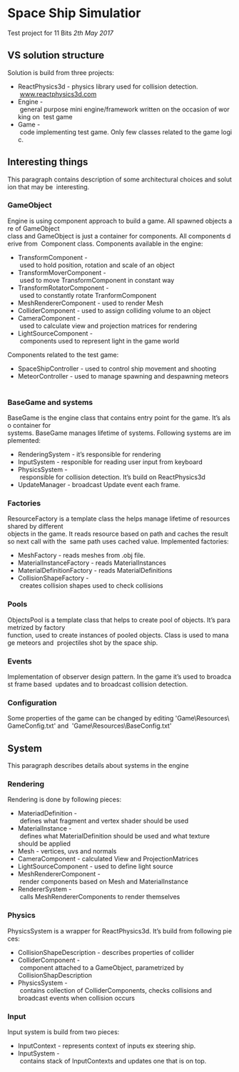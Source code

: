# Space Ship Simulatior
Test project for 11 Bits
*2th May 2017*


## VS solution structure  
Solution is build from three projects:
* ReactPhysics3d - physics library used for collision detection.​ www.reactphysics3d.com 
* Engine - general purpose mini engine/framework written on the occasion of working on  test game
* Game - code implementing test game. Only few classes related to the game logic. 

## Interesting things  
This paragraph contains description of some architectural choices and solution that may be  interesting. 
### GameObject 
Engine is using component approach to build a game. All spawned objects are of GameObject  class and GameObject is just a container for components. All components derive from  Component class. Components available in the engine: 
* TransformComponent - used to hold position, rotation and scale of an object
* TransformMoverComponent - used to move TransformComponent in constant way
* TransformRotatorComponent - used to constantly rotate TranformComponent
* MeshRendererComponent - used to render Mesh  
* ColliderComponent - used to assign colliding volume to an object  
* CameraComponent - used to calculate view and projection matrices for rendering
* LightSourceComponent - components used to represent light in the game world 

Components related to the test game: 
* SpaceShipController - used to control ship movement and shooting 
* MeteorController - used to manage spawning and despawning meteors 
 
 
### BaseGame and systems 
BaseGame is the engine class that contains entry point for the game. It’s also container for  systems. BaseGame manages lifetime of systems. Following systems are implemented: 
* RenderingSystem - it’s responsible for rendering
* InputSystem - responible for reading user input from keyboard
* PhysicsSystem - responsible for collision detection. It’s build on ReactPhysics3d
* UpdateManager - broadcast Update event each frame. 

### Factories 
ResourceFactory is a template class the helps manage lifetime of resources shared by different  objects in the game. It reads resource based on path and caches the result so next call with the  same path uses cached value. Implemented factories: 
* MeshFactory - reads meshes from .obj file. 
* MaterialInstanceFactory - reads MaterialInstances  
* MaterialDefinitionFactory - reads MaterialDefinitions  
* CollisionShapeFactory - creates collision shapes used to check collisions 

### Pools 
ObjectsPool is a template class that helps to create pool of objects. It’s parametrized by factory  function, used to create instances of pooled objects. Class is used to manage meteors and  projectiles shot by the space ship. 

### Events 
Implementation of observer design pattern. In the game it’s used to broadcast frame based  updates and to broadcast collision detection. 

### Configuration  
Some properties of the game can be changed by editing 'Game\Resources\GameConfig.txt' and  'Game\Resources\BaseConfig.txt' 

## System  
This paragraph describes details about systems in the engine 
 
 
### Rendering  
Rendering is done by following pieces: 
* MateriadDefinition - defines what fragment and vertex shader should be used  
* MaterialInstance - defines what MaterialDefinition should be used and what texture  should be applied
* Mesh - vertices, uvs and normals  
* CameraComponent - calculated View and ProjectionMatrices  
* LightSourceComponent - used to define light source  
* MeshRendererComponent - render components based on Mesh and MaterialInstance  
* RendererSystem - calls MeshRendererComponents to render themselves 
 
### Physics 
PhysicsSystem is a wrapper for ReactPhysics3d. It’s build from following pieces: 
* CollisionShapeDescription - describes properties of collider  
* ColliderComponent - component attached to a GameObject, parametrized by  CollisionShapDescription
* PhysicsSystem - contains collection of ColliderComponents, checks collisions and  broadcast events when collision occurs 

### Input 
Input system is build from two pieces: 
* InputContext - represents context of inputs ex steering ship.  
* InputSystem - contains stack of InputContexts and updates one that is on top. 
